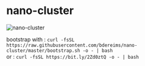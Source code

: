 # nano-cluster

![nano-cluster](https://github.com/bdereims/nano-cluster/blob/master/img/nano-cluster.png)

bootstrap with : `curl -fsSL https://raw.githubusercontent.com/bdereims/nano-cluster/master/bootstrap.sh -o - | bash`  
or : `curl -fsSL https://bit.ly/2Zd0ztQ -o - | bash`  
